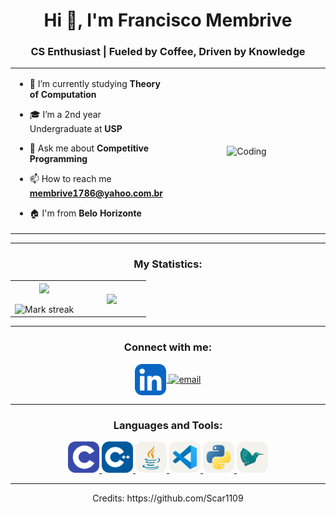 <h1 align="center">Hi 👋, I'm Francisco Membrive</h1>
<h3 align="center">CS Enthusiast | Fueled by Coffee, Driven by Knowledge</h3>

<table align="center">
<tr border="none">
<td width="50%" align="left">
  
- 🌱 I’m currently studying **Theory of Computation**

- 🎓 I’m a 2nd year Undergraduate at **USP**

- 💬 Ask me about **Competitive Programming**

- 📫 How to reach me **membrive1786@yahoo.com.br**
  
- 🏠 I'm from **Belo Horizonte**

</td>
<td width="50%" align="center">

  <img align="center" alt="Coding" width="450" src="https://repository-images.githubusercontent.com/588181932/e36ec678-7984-4cdd-8e4c-a3932772ff8e">

  
  </td>
</tr>
</table>

---

<h3 align="center">My Statistics:</h3>
<p align="center">
<table align="center">
<tr border="none">
<td width="50%" align="center">
  
  <img  align="center"  src="https://github-readme-stats.vercel.app/api?username=francisconassif&theme=dark&show_icons=true&count_private=true" />
  <br></br>
  <img  title="🔥 Get streak stats for your profile at git.io/streak-stats" alt="Mark streak" src="https://github-readme-streak-stats.herokuapp.com/?user=francisconassif&theme=dark&hide_border=false" /> 
</td>
<td width="50%" align="center">

  <img  align="center"  src="https://github-readme-stats.anuraghazra1.vercel.app/api/top-langs/?username=francisconassif&theme=dark&hide_border=false&no-bg=true&no-frame=true&langs_count=10"/>
  
  </td>
</tr>
</table>

---

<h3 align="center">Connect with me:</h3>
<p align="center">
  <a href="https://linkedin.com/in/franciscomembrive" target="blank">
    <img align="center" src="https://github.com/tandpfun/skill-icons/blob/main/icons/LinkedIn.svg" alt="franciscomembrive" height="50" width="50" />
  </a>
  <a href="mailto:membrive1786@yahoo.com.br" target="blank">
    <img align="center" src="https://cdn.icon-icons.com/icons2/1488/PNG/512/5308-yahoo_102577.png" alt="email" height="50" width="50" />
  </a>
</p>


---

<h3 align="center">Languages and Tools:</h3>
<p align="center"> 
  <a href="https://www.cprogramming.com/" target="_blank" rel="noreferrer">
    <img src="https://github.com/tandpfun/skill-icons/blob/main/icons/C.svg" alt="c" width="50" height="50"/>
  </a> 
  <a href="https://www.w3schools.com/cpp/" target="_blank" rel="noreferrer">
    <img src="https://github.com/tandpfun/skill-icons/blob/main/icons/CPP.svg" alt="cplusplus" width="50" height="50"/>
  </a>
  <a href="https://www.java.com" target="_blank" rel="noreferrer">
    <img src="https://github.com/tandpfun/skill-icons/blob/main/icons/Java-Light.svg" alt="java" width="50" height="50"/>
  </a>
  <a href="https://code.visualstudio.com/" target="_blank" rel="noreferrer">
    <img src="https://github.com/tandpfun/skill-icons/blob/main/icons/VSCode-Light.svg" alt="vscode" width="50" height="50"/>
  </a>
  <a href="https://www.python.org/" target="_blank" rel="noreferrer">
    <img src="https://github.com/tandpfun/skill-icons/blob/main/icons/Python-Light.svg" alt="python" width="50" height="50"/>
  </a>
  <a href="https://www.latex-project.org/" target="_blank" rel="noreferrer">
    <img src="https://github.com/tandpfun/skill-icons/blob/main/icons/LaTeX-Light.svg" alt="latex" width="50" height="50"/>
  </a>
</p>




---

<p align="center">Credits: https://github.com/Scar1109</p>
<p align="center"><a href="https://github.com/Scar1109"></a></p>
